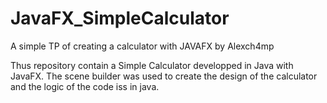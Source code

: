 # JavaFX_SimpleCalculator
A simple TP of creating a calculator with JAVAFX by Alexch4mp

Thus repository contain a Simple Calculator developped in Java with JavaFX. The scene builder was used to create the design of the calculator and the logic of the code iss in java.
